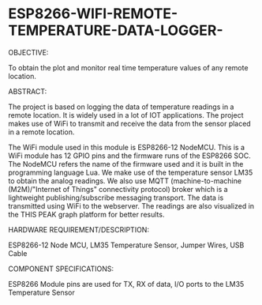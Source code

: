 # ESP8266-WIFI-REMOTE-TEMPERATURE-DATA-LOGGER-

OBJECTIVE:

To obtain the plot and monitor real time temperature values of any remote location.

ABSTRACT:

The project is based on logging the data of temperature readings in a remote location. It is widely used in a lot of IOT applications.
The project makes use of WiFi to transmit and receive the data from the sensor placed in a remote location.

The WiFi module used in this module is ESP8266-12 NodeMCU. This is a WiFi module has 12 GPIO pins and the firmware runs of the ESP8266 SOC. The NodeMCU refers the name of the firmware used and it is built in the programming language Lua. We make use of the temperature sensor LM35 to obtain the analog readings. We also use MQTT (machine-to-machine (M2M)/"Internet of Things" connectivity protocol) broker which is a lightweight publishing/subscribe messaging transport. The data is transmitted using WiFi to the webserver. The readings are also visualized in the THIS PEAK graph platform for better results.

HARDWARE REQUIREMENT/DESCRIPTION:

ESP8266-12 Node MCU, LM35 Temperature Sensor, Jumper Wires, USB Cable

COMPONENT SPECIFICATIONS:

ESP8266 Module pins are used for TX, RX of data, I/O ports to the LM35 Temperature Sensor
